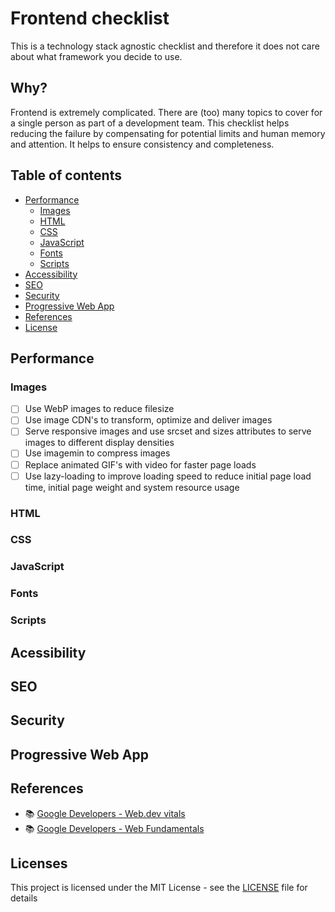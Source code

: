 # Frontend checklist

This is a technology stack agnostic checklist and therefore it does not care about what framework you decide to use.

## Why?

Frontend is extremely complicated. There are (too) many topics to cover for a single person as part of a development team.
This checklist helps reducing the failure by compensating for potential limits and human memory and attention. It helps
to ensure consistency and completeness.

## Table of contents

- [Performance](#performance)
  - [Images](#images)
  - [HTML](#html)
  - [CSS](#css)
  - [JavaScript](#javascript)
  - [Fonts](#fonts)
  - [Scripts](#scripts)
- [Accessibility](#accessibility)
- [SEO](#seo)
- [Security](#security)
- [Progressive Web App](#progressive-web-app)
- [References](#references)
- [License](#license)

## Performance

### Images

- [ ] Use WebP images to reduce filesize
- [ ] Use image CDN's to transform, optimize and deliver images
- [ ] Serve responsive images and use srcset and sizes attributes to serve images to different display densities
- [ ] Use imagemin to compress images
- [ ] Replace animated GIF's with video for faster page loads
- [ ] Use lazy-loading to improve loading speed to reduce initial page load time, initial page weight and system resource usage

### HTML

### CSS

### JavaScript

### Fonts

### Scripts
## Acessibility

## SEO

## Security

## Progressive Web App

## References

- 📚 [Google Developers - Web.dev vitals](https://web.dev/vitals/)
- 📚 [Google Developers - Web Fundamentals](https://developers.google.com/web/fundamentals)

## Licenses

This project is licensed under the MIT License - see the [LICENSE](LICENSE) file for details